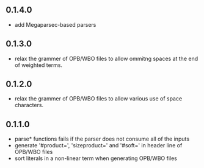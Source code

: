 0.1.4.0
-------
* add Megaparsec-based parsers

0.1.3.0
-------
* relax the grammer of OPB/WBO files to allow ommitng spaces at the end of weighted terms.

0.1.2.0
-------
* relax the grammer of OPB/WBO files to allow various use of space characters.

0.1.1.0
-------
* parse* functions fails if the parser does not consume all of the inputs
* generate '#product=', 'sizeproduct=' and '#soft=' in header line of OPB/WBO files
* sort literals in a non-linear term when generating OPB/WBO files
